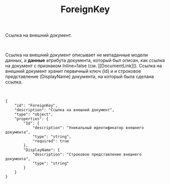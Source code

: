 ﻿---
layout: default
title: ForeignKey
position: 
categories: 
tags: 
---

Ссылка на внешний документ.

 

Ссылка на внешний документ описывает не метаданные модели данных, а **данные** атрибута документа, который был описан, как ссылка на документ с признаком Inline=false (см. [[DocumentLink]]). Ссылка на внешний документ хранит первичный ключ (Id) и и строковое представление (DisplayName) документа, на который была сделана ссылка. 

   

```
{
	"id": "ForeignKey",
	"description": "Ссылка на внешний документ",
	"type": "object",
	"properties": {
		"Id": {
			"description": "Уникальный идентификатор внешнего документа",
			"type": "string",
			"required": true
		},
		"DisplayName": {
			"description": "Строковое представление внешнего документа",
			"type": "string"
		}
	}
}
```

 

 

